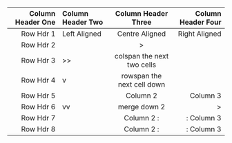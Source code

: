 
| Column Header One | Column Header Two | Column Header Three | Column Header Four |
|-----------:|:------------------|:-----------------:|--------------------:|
|Row Hdr 1   |Left Aligned|Centre Aligned|Right Aligned|
|Row Hdr 2   ||>||colspan the next cell|Row 2, Col 3         | 
|Row Hdr 3   |>>|colspan the next two cells| 
|Row Hdr 4   |v|rowspan the next cell down|| Column 3            | 
|Row Hdr 5   |                   | Column 2 | Column 3            |
|Row Hdr 6   |vv|merge down 2     |>| Merge right                             |
|Row Hdr 7   |                   | Column 2         :|: Column 3           | 
|Row Hdr 8   |                   | Column 2         :|: Column 3           |

